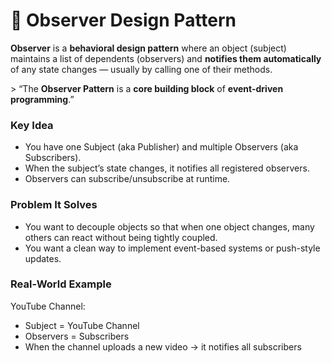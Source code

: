 # 👀 Observer Design Pattern

**Observer** is a **behavioral design pattern** where an object (subject) maintains a list of dependents (observers) and **notifies them automatically** of any state changes — usually by calling one of their methods.

\> “The **Observer Pattern** is a **core building block** of **event-driven programming**.”

### Key Idea

* You have one Subject (aka Publisher) and multiple Observers (aka Subscribers).  
* When the subject’s state changes, it notifies all registered observers.  
* Observers can subscribe/unsubscribe at runtime.

### Problem It Solves

* You want to decouple objects so that when one object changes, many others can react without being tightly coupled.  
* You want a clean way to implement event-based systems or push-style updates.

### Real-World Example

YouTube Channel:

* Subject \= YouTube Channel  
* Observers \= Subscribers  
* When the channel uploads a new video → it notifies all subscribers